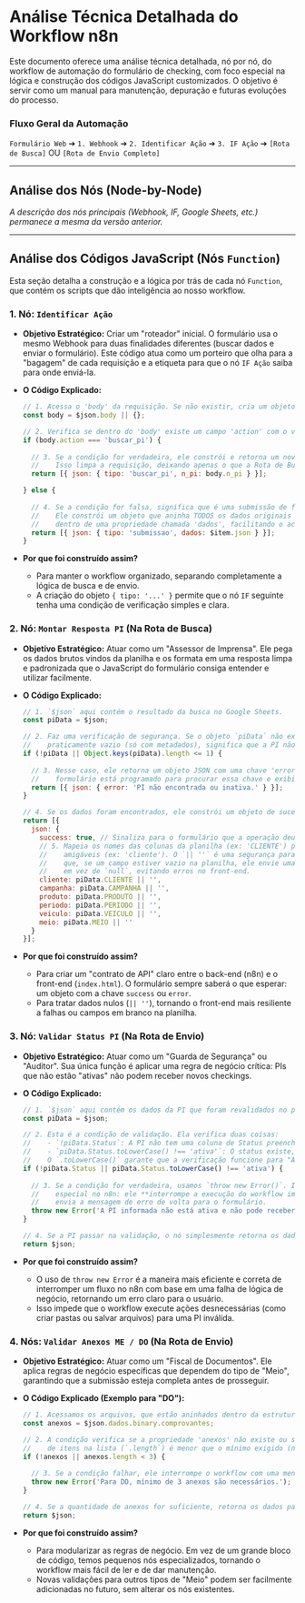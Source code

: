 # Análise Técnica Detalhada do Workflow n8n

Este documento oferece uma análise técnica detalhada, nó por nó, do workflow de automação do formulário de checking, com foco especial na lógica e construção dos códigos JavaScript customizados. O objetivo é servir como um manual para manutenção, depuração e futuras evoluções do processo.

### Fluxo Geral da Automação

`Formulário Web` ➔ `1. Webhook` ➔ `2. Identificar Ação` ➔ `3. IF Ação` ➔ `[Rota de Busca]` OU `[Rota de Envio Completo]`

---

## Análise dos Nós (Node-by-Node)

*A descrição dos nós principais (Webhook, IF, Google Sheets, etc.) permanece a mesma da versão anterior.*

---

## Análise dos Códigos JavaScript (Nós `Function`)

Esta seção detalha a construção e a lógica por trás de cada nó `Function`, que contém os scripts que dão inteligência ao nosso workflow.

### 1. Nó: `Identificar Ação`

* **Objetivo Estratégico:** Criar um "roteador" inicial. O formulário usa o mesmo Webhook para duas finalidades diferentes (buscar dados e enviar o formulário). Este código atua como um porteiro que olha para a "bagagem" de cada requisição e a etiqueta para que o nó `IF Ação` saiba para onde enviá-la.

* **O Código Explicado:**

    ```javascript
    // 1. Acessa o 'body' da requisição. Se não existir, cria um objeto vazio para evitar erros.
    const body = $json.body || {};

    // 2. Verifica se dentro do 'body' existe um campo 'action' com o valor 'buscar_pi'.
    if (body.action === 'buscar_pi') {
      
      // 3. Se a condição for verdadeira, ele constrói e retorna um novo objeto JSON simples.
      //    Isso limpa a requisição, deixando apenas o que a Rota de Busca precisa.
      return [{ json: { tipo: 'buscar_pi', n_pi: body.n_pi } }];

    } else {
      
      // 4. Se a condição for falsa, significa que é uma submissão de formulário.
      //    Ele constrói um objeto que aninha TODOS os dados originais (body, files, etc.)
      //    dentro de uma propriedade chamada 'dados', facilitando o acesso nas etapas seguintes.
      return [{ json: { tipo: 'submissao', dados: $item.json } }];
    }
    ```

* **Por que foi construído assim?**
    * Para manter o workflow organizado, separando completamente a lógica de busca e de envio.
    * A criação do objeto `{ tipo: '...' }` permite que o nó `IF` seguinte tenha uma condição de verificação simples e clara.

### 2. Nó: `Montar Resposta PI` (Na Rota de Busca)

* **Objetivo Estratégico:** Atuar como um "Assessor de Imprensa". Ele pega os dados brutos vindos da planilha e os formata em uma resposta limpa e padronizada que o JavaScript do formulário consiga entender e utilizar facilmente.

* **O Código Explicado:**

    ```javascript
    // 1. `$json` aqui contém o resultado da busca no Google Sheets.
    const piData = $json;

    // 2. Faz uma verificação de segurança. Se o objeto `piData` não existir ou estiver
    //    praticamente vazio (só com metadados), significa que a PI não foi encontrada.
    if (!piData || Object.keys(piData).length <= 1) {
      
      // 3. Nesse caso, ele retorna um objeto JSON com uma chave 'error'. O JavaScript do
      //    formulário está programado para procurar essa chave e exibir a mensagem.
      return [{ json: { error: 'PI não encontrada ou inativa.' } }];
    }

    // 4. Se os dados foram encontrados, ele constrói um objeto de sucesso.
    return [{
      json: {
        success: true, // Sinaliza para o formulário que a operação deu certo.
        // 5. Mapeia os nomes das colunas da planilha (ex: 'CLIENTE') para chaves
        //    amigáveis (ex: 'cliente'). O `|| ''` é uma segurança para garantir
        //    que, se um campo estiver vazio na planilha, ele envie uma string vazia
        //    em vez de `null`, evitando erros no front-end.
        cliente: piData.CLIENTE || '',
        campanha: piData.CAMPANHA || '',
        produto: piData.PRODUTO || '',
        periodo: piData.PERIODO || '',
        veiculo: piData.VEICULO || '',
        meio: piData.MEIO || ''
      }
    }];
    ```

* **Por que foi construído assim?**
    * Para criar um "contrato de API" claro entre o back-end (n8n) e o front-end (`index.html`). O formulário sempre saberá o que esperar: um objeto com a chave `success` ou `error`.
    * Para tratar dados nulos (`|| ''`), tornando o front-end mais resiliente a falhas ou campos em branco na planilha.

### 3. Nó: `Validar Status PI` (Na Rota de Envio)

* **Objetivo Estratégico:** Atuar como um "Guarda de Segurança" ou "Auditor". Sua única função é aplicar uma regra de negócio crítica: PIs que não estão "ativas" não podem receber novos checkings.

* **O Código Explicado:**

    ```javascript
    // 1. `$json` aqui contém os dados da PI que foram revalidados no passo anterior.
    const piData = $json;

    // 2. Esta é a condição de validação. Ela verifica duas coisas:
    //    - `!piData.Status`: A PI não tem uma coluna de Status preenchida? (Falha)
    //    - `piData.Status.toLowerCase() !== 'ativa'`: O status existe, mas não é 'ativa'? (Falha)
    //    O `.toLowerCase()` garante que a verificação funcione para "Ativa", "ativa" ou "ATIVA".
    if (!piData.Status || piData.Status.toLowerCase() !== 'ativa') {
      
      // 3. Se a condição for verdadeira, usamos `throw new Error()`. Isso tem um efeito
      //    especial no n8n: ele **interrompe a execução do workflow imediatamente** e
      //    envia a mensagem de erro de volta para o formulário.
      throw new Error('A PI informada não está ativa e não pode receber checkings.');
    }

    // 4. Se a PI passar na validação, o nó simplesmente retorna os dados para o próximo passo.
    return $json;
    ```

* **Por que foi construído assim?**
    * O uso de `throw new Error` é a maneira mais eficiente e correta de interromper um fluxo no n8n com base em uma falha de lógica de negócio, retornando um erro claro para o usuário.
    * Isso impede que o workflow execute ações desnecessárias (como criar pastas ou salvar arquivos) para uma PI inválida.

### 4. Nós: `Validar Anexos ME / DO` (Na Rota de Envio)

* **Objetivo Estratégico:** Atuar como um "Fiscal de Documentos". Ele aplica regras de negócio específicas que dependem do tipo de "Meio", garantindo que a submissão esteja completa antes de prosseguir.

* **O Código Explicado (Exemplo para "DO"):**
    ```javascript
    // 1. Acessamos os arquivos, que estão aninhados dentro da estrutura de dados.
    const anexos = $json.dados.binary.comprovantes;

    // 2. A condição verifica se a propriedade 'anexos' não existe ou se a quantidade
    //    de itens na lista (`.length`) é menor que o mínimo exigido (neste caso, 3).
    if (!anexos || anexos.length < 3) {
      
      // 3. Se a condição falhar, ele interrompe o workflow com uma mensagem de erro específica.
      throw new Error('Para DO, mínimo de 3 anexos são necessários.');
    }

    // 4. Se a quantidade de anexos for suficiente, retorna os dados para o próximo nó.
    return $json;
    ```

* **Por que foi construído assim?**
    * Para modularizar as regras de negócio. Em vez de um grande bloco de código, temos pequenos nós especializados, tornando o workflow mais fácil de ler e de dar manutenção.
    * Novas validações para outros tipos de "Meio" podem ser facilmente adicionadas no futuro, sem alterar os nós existentes.
